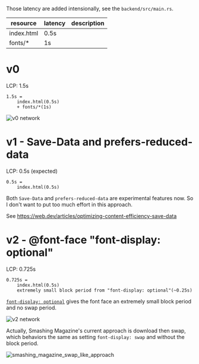 Those latency are added intensionally, see the `backend/src/main.rs`.

| resource   | latency | description |
| ---------- | ------- | ----------- |
| index.html | 0.5s    |             |
| fonts/\*   | 1s      |             |

# v0

LCP: 1.5s

```
1.5s =
    index.html(0.5s)
    + fonts/*(1s)
```

![v0 network](./v0_network.avif)

# v1 - Save-Data and prefers-reduced-data

LCP: 0.5s (expected)

```
0.5s =
    index.html(0.5s)
```

Both `Save-Data` and `prefers-reduced-data` are experimental features now. So I don't want to put too much effort in this approach.

See https://web.dev/articles/optimizing-content-efficiency-save-data

# v2 - @font-face "font-display: optional"

LCP: 0.725s

```
0.725s =
    index.html(0.5s)
    extremely small block period from "font-display: optional"(~0.25s)
```

[`font-display: optional`](https://developer.mozilla.org/en-US/docs/Web/CSS/@font-face/font-display#optional) gives the font face an extremely small block period and no swap period.

![v2 network](./v2_network.avif)

Actually, Smashing Magazine's current approach is download then swap, which behaviors the same as setting `font-display: swap` and without the block period.

![smashing_magazine_swap_like_approach](./smashing_magazine_swap_like_approach.avif)
